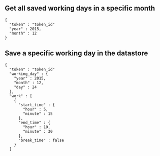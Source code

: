## Get all saved working days in a specific month

```
{
  "token" : "token_id"
  "year" : 2015,
  "month" : 12
}
```

## Save a specific working day in the datastore

```
{
  "token" : "token_id"
  "working_day" : {
    "year" : 2015,
    "month" : 12,
    "day" : 24
  },
  "work" : [
    {
      "start_time" : {
        "hour" : 5,
        "minute" : 15
      },
      "end_time" : {
        "hour" : 10,
        "minute" : 30
      },
      "break_time" : false
    }
  ]
```
